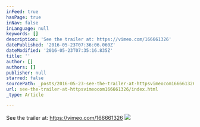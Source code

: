 ```yaml
---
inFeed: true
hasPage: true
inNav: false
inLanguage: null
keywords: []
description: 'See the trailer at: https://vimeo.com/166661326'
datePublished: '2016-05-23T07:36:06.060Z'
dateModified: '2016-05-23T07:35:16.835Z'
title: ''
author: []
authors: []
publisher: null
starred: false
sourcePath: _posts/2016-05-23-see-the-trailer-at-httpsvimeocom166661326.md
url: see-the-trailer-at-httpsvimeocom166661326/index.html
_type: Article

---
```

See the trailer at: https://vimeo.com/166661326
![](https://the-grid-user-content.s3-us-west-2.amazonaws.com/c1b430e1-8408-4dea-ba81-732039d4bb0b.jpg)